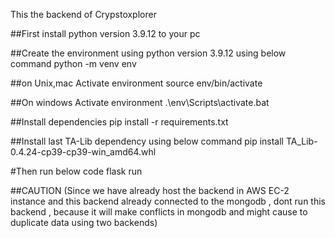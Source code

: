 This the backend of Crypstoxplorer

##First install python version 3.9.12 to your pc

##Create the environment using python version 3.9.12 using below command
python -m venv env


##on Unix,mac Activate environment
source env/bin/activate

##On windows Activate environment
.\env\Scripts\activate.bat

##Install dependencies
pip install -r requirements.txt 

##Install last TA-Lib dependency using below command
pip install TA_Lib-0.4.24-cp39-cp39-win_amd64.whl

#Then run below code
flask run

##CAUTION
(Since we have already host the backend in AWS EC-2 instance and this backend already connected to the mongodb
, dont run this backend , because it will make conflicts in mongodb and might cause to duplicate data using two backends)
